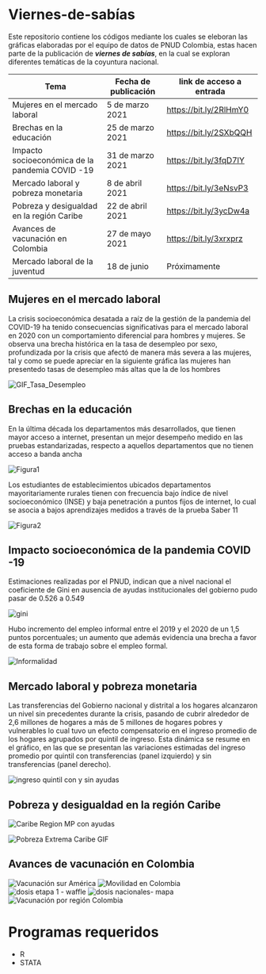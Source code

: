 # Viernes-de-sabías

Este repositorio contiene los códigos mediante los cuales se eleboran las gráficas elaboradas por el equipo de datos de PNUD Colombia, estas hacen  parte de la publicación de   **_viernes de sabías_**, en la cual se exploran  diferentes temáticas de la coyuntura nacional. 


Tema | Fecha de publicación | link de acceso a entrada
------------ | -------------| -------------
Mujeres en el mercado laboral|  5 de marzo 2021| https://bit.ly/2RlHmY0
Brechas en la educación      |  25 de marzo 2021| https://bit.ly/2SXbQQH
Impacto  socioeconómica de la pandemia COVID -19|  31 de marzo 2021| https://bit.ly/3fqD7lY
Mercado laboral y pobreza monetaria |  8 de abril 2021| https://bit.ly/3eNsvP3
Pobreza y desigualdad en la región Caribe|  22 de abril 2021| https://bit.ly/3ycDw4a
Avances de vacunación en Colombia |  27 de mayo 2021| https://bit.ly/3xrxprz
Mercado laboral de la juventud |   18 de junio | Próximamente


## Mujeres en el mercado laboral

La crisis socioeconómica desatada a raíz de la gestión de la pandemia del COVID-19 ha tenido consecuencias significativas para el mercado laboral en 2020 con un comportamiento diferencial para hombres y mujeres. Se observa una brecha histórica en la tasa de desempleo por sexo, profundizada por la crisis que afectó de manera más severa a las mujeres, tal y como se puede apreciar en la siguiente gráfica las mujeres han  presentedo tasas de desempleo más altas que la de los hombres
  
![GIF_Tasa_Desempleo](https://user-images.githubusercontent.com/73482880/118405603-6e519500-b63e-11eb-90a7-0caa35e9c40a.gif)

## Brechas en la educación 

En la última década los departamentos más desarrollados, que tienen mayor acceso a internet, presentan un mejor desempeño medido en las pruebas estandarizadas, respecto a aquellos departamentos que no tienen acceso a banda ancha

![Figura1](https://user-images.githubusercontent.com/73482880/118412900-23e20f80-b662-11eb-9d47-3a35a3b99446.gif)

Los estudiantes de establecimientos ubicados departamentos mayoritariamente rurales tienen con frecuencia bajo índice de nivel socioeconómico (INSE) y baja penetración a puntos fijos de internet, lo cual se asocia a bajos aprendizajes medidos a través de la prueba Saber 11

![Figura2](https://user-images.githubusercontent.com/73482880/118412912-30666800-b662-11eb-9d6b-f734f3f706e2.gif)

##  Impacto  socioeconómica de la pandemia COVID -19
Estimaciones realizadas por el PNUD, indican que a nivel nacional el coeficiente de Gini en ausencia de ayudas institucionales del gobierno pudo pasar de 0.526 a 0.549

![gini](https://user-images.githubusercontent.com/73482880/118412814-b1712f80-b661-11eb-87d0-ad422e91e1da.jpg)


Hubo incremento del empleo informal entre el 2019 y el 2020 de un 1,5 puntos porcentuales; un aumento que además evidencia una brecha a favor de esta forma de trabajo sobre el empleo formal.

![Informalidad](https://user-images.githubusercontent.com/73482880/118413216-c222a500-b663-11eb-893b-3fc869d3709c.jpg)

## Mercado laboral y pobreza monetaria 

Las transferencias del Gobierno nacional y distrital a los hogares alcanzaron un nivel sin precedentes durante la crisis, pasando de cubrir alrededor de 2,6 millones de hogares a más de 5 millones de hogares pobres y vulnerables lo cual tuvo un efecto compensatorio  en el ingreso promedio de los hogares agrupados por quintil de ingreso. Esta dinámica se resume en el gráfico, en las que se presentan las variaciones estimadas del ingreso promedio por quintil con transferencias (panel izquierdo) y sin transferencias (panel derecho).

![ingreso quintil con y sin ayudas](https://user-images.githubusercontent.com/73482880/118413197-addea800-b663-11eb-8211-f64c6ae25c31.gif)

## Pobreza y desigualdad en la región Caribe

![Caribe Region MP con ayudas](https://user-images.githubusercontent.com/73482880/118412828-c51c9600-b661-11eb-9573-42887ba4c653.jpg)


![Pobreza Extrema Caribe GIF](https://user-images.githubusercontent.com/73482880/118413160-812a9080-b663-11eb-8d5e-c1f1632fe168.gif)

## Avances de vacunación en Colombia 


![Vacunación sur América](https://user-images.githubusercontent.com/73482880/118412844-dbc2ed00-b661-11eb-9f87-92c3d3ece2b2.gif)
![Movilidad en Colombia ](https://user-images.githubusercontent.com/73482880/118412849-e1b8ce00-b661-11eb-823a-87a79ea4f9ea.gif)
![dosis etapa 1 - waffle](https://user-images.githubusercontent.com/73482880/118412850-e3829180-b661-11eb-91b4-cdb145fa9c22.png)
![dosis nacionales- mapa](https://user-images.githubusercontent.com/73482880/118412853-e67d8200-b661-11eb-82df-22e5a3eac167.png)
![Vacunación por región Colombia](https://user-images.githubusercontent.com/73482880/118413239-dff00a00-b663-11eb-9ce0-d5285b0fd0c4.png)



# Programas requeridos 
 * R
 * STATA


